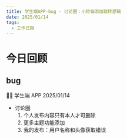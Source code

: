 ```yaml
---
title: 学生端APP-bug - 讨论圈：小铃铛添加跳转逻辑
date: 2025/01/14
tags:
  - 工作日报
---
```


# 今日回顾

## bug

👨‍🏫 学生端 APP 2025/01/14

- 讨论圈
  1. 个人发布内容只有本人才可删除
  2. 更多主题功能添加
  3. 我的发布：用户名称和头像获取错误
